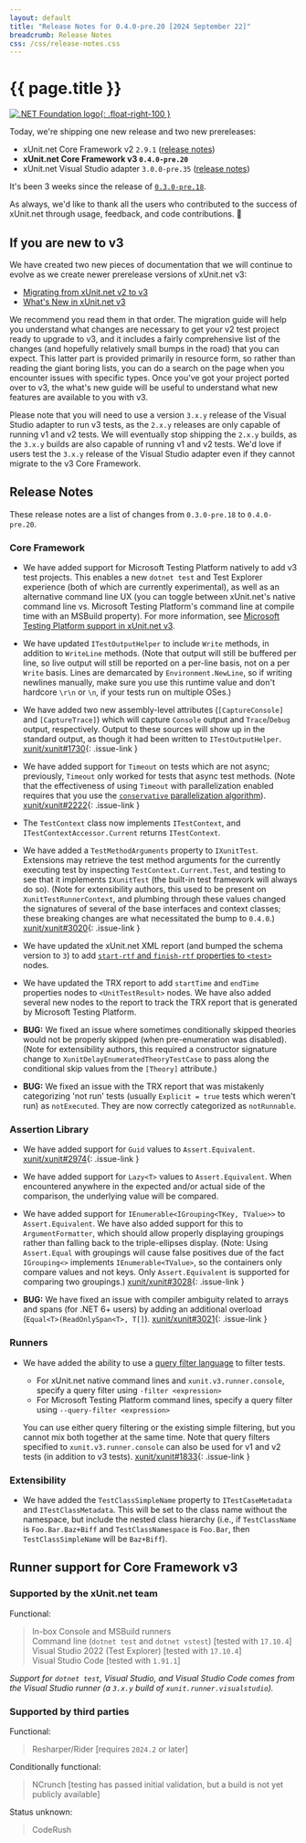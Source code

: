 ```yaml
---
layout: default
title: "Release Notes for 0.4.0-pre.20 [2024 September 22]"
breadcrumb: Release Notes
css: /css/release-notes.css
---
```


# {{ page.title }}

[![.NET Foundation logo](https://raw.githubusercontent.com/xunit/media/main/dotnet-foundation.svg){: .float-right-100 }](https://dotnetfoundation.org/projects/project-detail/xunit)

Today, we're shipping one new release and two new prereleases:

* xUnit.net Core Framework v2 `2.9.1` ([release notes](/releases/v2/2.9.1))
* **xUnit.net Core Framework v3 `0.4.0-pre.20`**
* xUnit.net Visual Studio adapter `3.0.0-pre.35` ([release notes](/releases/visualstudio/3.0.0-pre.35))

It's been 3 weeks since the release of [`0.3.0-pre.18`](0.3.0-pre.18).

As always, we'd like to thank all the users who contributed to the success of xUnit.net through usage, feedback, and code contributions. 🎉

## If you are new to v3

We have created two new pieces of documentation that we will continue to evolve as we create newer prerelease versions of xUnit.net v3:

* [Migrating from xUnit.net v2 to v3](/docs/getting-started/v3/migration)
* [What's New in xUnit.net v3](/docs/getting-started/v3/whats-new)

We recommend you read them in that order. The migration guide will help you understand what changes are necessary to get your v2 test project ready to upgrade to v3, and it includes a fairly comprehensive list of the changes (and hopefully relatively small bumps in the road) that you can expect. This latter part is provided primarily in resource form, so rather than reading the giant boring lists, you can do a search on the page when you encounter issues with specific types. Once you've got your project ported over to v3, the what's new guide will be useful to understand what new features are available to you with v3.

Please note that you will need to use a version `3.x.y` release of the Visual Studio adapter to run v3 tests, as the `2.x.y` releases are only capable of running v1 and v2 tests. We will eventually stop shipping the `2.x.y` builds, as the `3.x.y` builds are also capable of running v1 and v2 tests. We'd love if users test the `3.x.y` release of the Visual Studio adapter even if they cannot migrate to the v3 Core Framework.

## Release Notes

These release notes are a list of changes from `0.3.0-pre.18` to `0.4.0-pre.20`.

### Core Framework

* We have added support for Microsoft Testing Platform natively to add v3 test projects. This enables a new `dotnet test` and Test Explorer experience (both of which are currently experimental), as well as an alternative command line UX (you can toggle between xUnit.net's native command line vs. Microsoft Testing Platform's command line at compile time with an MSBuild property). For more information, see [Microsoft Testing Platform support in xUnit.net v3](/docs/getting-started/v3/microsoft-testing-platform).

* We have updated `ITestOutputHelper` to include `Write` methods, in addition to `WriteLine` methods. (Note that output will still be buffered per line, so live output will still be reported on a per-line basis, not on a per `Write` basis. Lines are demarcated by `Environment.NewLine`, so if writing newlines manually, make sure you use this runtime value and don't hardcore `\r\n` or `\n`, if your tests run on multiple OSes.)

* We have added two new assembly-level attributes (`[CaptureConsole]` and `[CaptureTrace]`) which will capture `Console` output and `Trace`/`Debug` output, respectively. Output to these sources will show up in the standard output, as though it had been written to `ITestOutputHelper`. [xunit/xunit#1730](https://github.com/xunit/xunit/issues/1730){: .issue-link }

* We have added support for `Timeout` on tests which are not async; previously, `Timeout` only worked for tests that async test methods. (Note that the effectiveness of using `Timeout` with parallelization enabled requires that you use the [`conservative` parallelization algorithm](/docs/configuration-files#parallelAlgorithm)). [xunit/xunit#2222](https://github.com/xunit/xunit/issues/2222){: .issue-link }

* The `TestContext` class now implements `ITestContext`, and `ITestContextAccessor.Current` returns `ITestContext`.

* We have added a `TestMethodArguments` property to `IXunitTest`. Extensions may retrieve the test method arguments for the currently executing test by inspecting `TestContext.Current.Test`, and testing to see that it implements `IXunitTest` (the built-in test framework will always do so). (Note for extensibility authors, this used to be present on `XunitTestRunnerContext`, and plumbing through these values changed the signatures of several of the base interfaces and context classes; these breaking changes are what necessitated the bump to `0.4.0`.) [xunit/xunit#3020](https://github.com/xunit/xunit/issues/3020){: .issue-link }

* We have updated the xUnit.net XML report (and bumped the schema version to `3`) to add [`start-rtf` and `finish-rtf` properties to `<test>`](/docs/format-xml-v2#test) nodes.

* We have updated the TRX report to add `startTime` and `endTime` properties nodes to `<UnitTestResult>` nodes. We have also added several new nodes to the report to track the TRX report that is generated by Microsoft Testing Platform.

* **BUG:** We fixed an issue where sometimes conditionally skipped theories would not be properly skipped (when pre-enumeration was disabled). (Note for extensibility authors, this required a constructor signature change to `XunitDelayEnumeratedTheoryTestCase` to pass along the conditional skip values from the `[Theory]` attribute.)

* **BUG:** We fixed an issue with the TRX report that was mistakenly categorizing 'not run' tests (usually `Explicit = true` tests which weren't run) as `notExecuted`. They are now correctly categorized as `notRunnable`.

### Assertion Library

* We have added support for `Guid` values to `Assert.Equivalent`. [xunit/xunit#2974](https://github.com/xunit/xunit/issues/2974){: .issue-link }

* We have added support for `Lazy<T>` values to `Assert.Equivalent`. When encountered anywhere in the expected and/or actual side of the comparison, the underlying value will be compared.

* We have added support for `IEnumerable<IGrouping<TKey, TValue>>` to `Assert.Equivalent`. We have also added support for this to `ArgumentFormatter`, which should allow properly displaying groupings rather than falling back to the triple-ellipses display. (Note: Using `Assert.Equal` with groupings will cause false positives due of the fact `IGrouping<>` implements `IEnumerable<TValue>`, so the containers only compare values and not keys. Only `Assert.Equivalent` is supported for comparing two groupings.) [xunit/xunit#3028](https://github.com/xunit/xunit/issues/3028){: .issue-link }

* **BUG:** We have fixed an issue with compiler ambiguity related to arrays and spans (for .NET 6+ users) by adding an additional overload (`Equal<T>(ReadOnlySpan<T>, T[]`). [xunit/xunit#3021](https://github.com/xunit/xunit/issues/3021){: .issue-link }

### Runners

* We have added the ability to use a [query filter language](/docs/query-filter-language) to filter tests.

   * For xUnit.net native command lines and `xunit.v3.runner.console`, specify a query filter using `-filter <expression>`
   * For Microsoft Testing Platform command lines, specify a query filter using `--query-filter <expression>`

   You can use either query filtering or the existing simple filtering, but you cannot mix both together at the same time. Note that query filters specified to `xunit.v3.runner.console` can also be used for v1 and v2 tests (in addition to v3 tests). [xunit/xunit#1833](https://github.com/xunit/xunit/issues/1833){: .issue-link }

### Extensibility

* We have added the `TestClassSimpleName` property to `ITestCaseMetadata` and `ITestClassMetadata`. This will be set to the class name without the namespace, but include the nested class hierarchy (i.e., if `TestClassName` is `Foo.Bar.Baz+Biff` and `TestClassNamespace` is `Foo.Bar`, then `TestClassSimpleName` will be `Baz+Biff`).

<!--
[xunit/xunit#](https://github.com/xunit/xunit/issues/){: .issue-link }
-->

## Runner support for Core Framework v3

### Supported by the xUnit.net team

Functional:

> <span class="glyphicon glyphicon-ok-sign"></span> In-box Console and MSBuild runners<br />
> <span class="glyphicon glyphicon-ok-sign"></span> Command line (`dotnet test` and `dotnet vstest`) [tested with `17.10.4`]<br />
> <span class="glyphicon glyphicon-ok-sign"></span> Visual Studio 2022 (Test Explorer) [tested with `17.10.4`]<br />
> <span class="glyphicon glyphicon-ok-sign"></span> Visual Studio Code [tested with `1.91.1`]

_Support for `dotnet test`, Visual Studio, and Visual Studio Code comes from the Visual Studio runner (a `3.x.y` build of `xunit.runner.visualstudio`)._

### Supported by third parties

Functional:

> <span class="glyphicon glyphicon-ok-sign"></span> Resharper/Rider [requires `2024.2` or later]

Conditionally functional:

> <span class="glyphicon glyphicon-info-sign"></span> NCrunch [testing has passed initial validation, but a build is not yet publicly available]

Status unknown:

> <span class="glyphicon glyphicon-question-sign"></span> CodeRush
